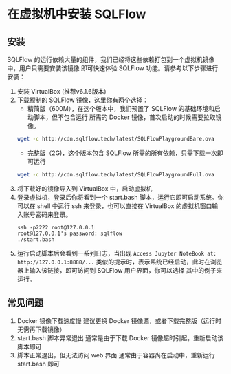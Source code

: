 # 在虚拟机中安装 SQLFlow

## 安装
SQLFlow 的运行依赖大量的组件，我们已经将这些依赖打包到一个虚拟机镜像中，用户只需要安装该镜像
即可快速体验 SQLFlow 功能。请参考以下步骤进行安装：

1. 安装 VirtualBox (推荐v6.1.6版本)
1. 下载预制的 SQLFlow 镜像，这里你有两个选择：
    * 精简版（600M），在这个版本中，我们预置了 SQLFlow 的基础环境和启动脚本，但不包含运行
    所需的 Docker 镜像，首次启动的时候需要拉取镜像。
    ```bash
    wget -c http://cdn.sqlflow.tech/latest/SQLFlowPlaygroundBare.ova
    ```
    * 完整版（2G)，这个版本包含 SQLFlow 所需的所有依赖，只需下载一次即可运行
    ```bash
    wget -c http://cdn.sqlflow.tech/latest/SQLFlowPlaygroundFull.ova
    ```
1. 将下载好的镜像导入到 VirtualBox 中，启动虚拟机
1. 登录虚拟机，登录后你将看到一个 start.bash 脚本，运行它即可启动系统。你可以在 shell
    中运行 ssh 来登录，也可以直接在 VirtualBox 的虚拟机窗口输入账号密码来登录。
    ```
    ssh -p2222 root@127.0.0.1
    root@127.0.0.1's password: sqlflow
    ./start.bash
    ```
1. 运行启动脚本后会看到一系列日志，当出现 `Access Jupyter NoteBook at: http://127.0.0.1:8888/...`
    类似的提示时，表示系统已经启动，此时在浏览器上输入该链接，即可访问到 SQLFlow 用户界面，你可以选择
    其中的例子来运行。

## 常见问题

1. Docker 镜像下载速度慢
    建议更换 Docker 镜像源，或者下载完整版（运行时无需再下载镜像）
1. start.bash 脚本异常退出
    通常是由于下载 Docker 镜像超时引起，重新启动该脚本即可
1. 脚本正常退出，但无法访问 web 界面
    通常由于容器尚在启动中，重新运行 start.bash 即可